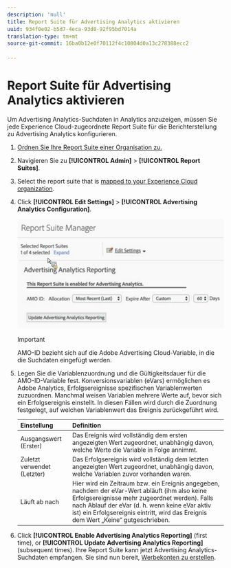 ```yaml
---
description: 'null'
title: Report Suite für Advertising Analytics aktivieren
uuid: 934f0e02-b5d7-4eca-93d8-92f95bd7014a
translation-type: tm+mt
source-git-commit: 16ba0b12e0f70112f4c10804d0a13c278388ecc2

---
```



# Report Suite für Advertising Analytics aktivieren

Um Advertising Analytics-Suchdaten in Analytics anzuzeigen, müssen Sie jede Experience Cloud-zugeordnete Report Suite für die Berichterstellung zu Advertising Analytics konfigurieren.

1. [Ordnen Sie Ihre Report Suite einer Organisation zu.](https://marketing.adobe.com/resources/help/en_US/mcloud/map-report-suite.html)
1. Navigieren Sie zu **[!UICONTROL Admin]** &gt; **[!UICONTROL Report Suites]**.

1. Select the report suite that is [mapped to your Experience Cloud organization](https://marketing.adobe.com/resources/help/en_US/mcloud/map-report-suite.html).
1. Click **[!UICONTROL Edit Settings]** &gt; **[!UICONTROL Advertising Analytics Configuration]**.

   ![](assets/aa_reporting.png)

   >[!IMPORTANT]
   >
   >AMO-ID bezieht sich auf die Adobe Advertising Cloud-Variable, in die die Suchdaten eingefügt werden.

1. Legen Sie die Variablenzuordnung und die Gültigkeitsdauer für die AMO-ID-Variable fest. Konversionsvariablen (eVars) ermöglichen es Adobe Analytics, Erfolgsereignisse spezifischen Variablenwerten zuzuordnen. Manchmal weisen Variablen mehrere Werte auf, bevor sich ein Erfolgsereignis einstellt. In diesen Fällen wird durch die Zuordnung festgelegt, auf welchen Variablenwert das Ereignis zurückgeführt wird.

   | Einstellung | Definition |
   |--- |--- |
   | Ausgangswert (Erster) | Das Ereignis wird vollständig dem ersten angezeigten Wert zugeordnet, unabhängig davon, welche Werte die Variable in Folge annimmt. |
   | Zuletzt verwendet (Letzter) | Das Erfolgsereignis wird vollständig dem letzten angezeigten Wert zugeordnet, unabhängig davon, welche Variablen zuvor vorhanden waren. |
   | Läuft ab nach | Hier wird ein Zeitraum bzw. ein Ereignis angegeben, nachdem der eVar-Wert abläuft (ihm also keine Erfolgsereignisse mehr zugeordnet werden).  Falls nach Ablauf der eVar (d. h. wenn keine eVar aktiv ist) ein Erfolgsereignis eintritt, wird das Ereignis dem Wert „Keine“ gutgeschrieben.  |

1. Click **[!UICONTROL Enable Advertising Analytics Reporting]** (first time), or **[!UICONTROL Update Advertising Analytics Reporting]** (subsequent times). Ihre Report Suite kann jetzt Advertising Analytics-Suchdaten empfangen. Sie sind nun bereit, [Werbekonten zu erstellen](/help/integrate/c-advertising-analytics/c-adanalytics-workflow/aa-create-ad-account.md).

